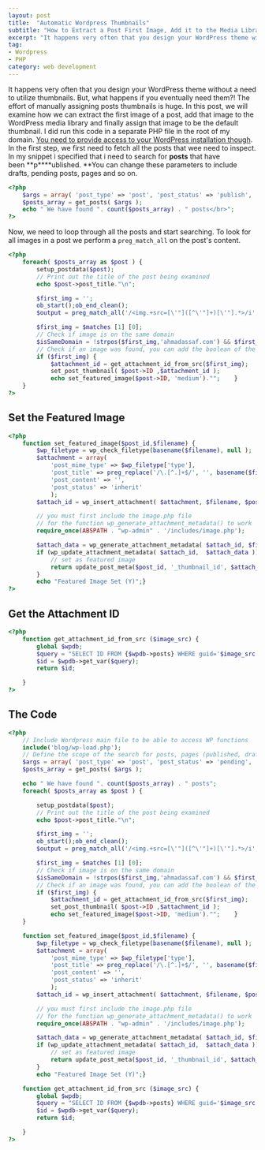 ```yaml
---
layout: post
title:  "Automatic Wordpress Thumbnails"
subtitle: "How to Extract a Post First Image, Add it to the Media Library and Assign it as a Post Thumbnail in WordPress ?"
excerpt: "It happens very often that you design your WordPress theme without a need to utilise thumbnails. But, what happens if you eventually need them?! The effort of manually assigning posts thumbnails is huge. In this post, we will examine how we can extract the first image of a post, add that image to the WordPress media library and finally assign that image to be the default thumbnail"
tag:
- Wordpress
- PHP
category: web development
---
```


It happens very often that you design your WordPress theme without a need to utilize thumbnails. But, what happens if you eventually need them?! The effort of manually assigning posts thumbnails is huge. In this post, we will examine how we can extract the first image of a post, add that image to the WordPress media library and finally assign that image to be the default thumbnail. I did run this code in a separate PHP file in the root of my domain. [You need to provide access to your WordPress installation though](http://wordpress.stackexchange.com/questions/47049/what-is-the-correct-way-to-use-wordpress-functions-outside-wordpress-files). In the first step, we first need to fetch all the posts that wee need to inspect. In my snippet i specified that i need to search for **posts** that have been **p****ublished. **You can change these parameters to include drafts, pending posts, pages and so on.

```php
<?php
    $args = array( 'post_type' => 'post', 'post_status' => 'publish', 'posts_per_page' => -1);
    $posts_array = get_posts( $args );
    echo " We have found ". count($posts_array) . " posts</br>";
?>
```

Now, we need to loop through all the posts and start searching. To look for all images in a post we perform a `preg_match_all` on the post's content.

```php
<?php
    foreach( $posts_array as $post ) {
        setup_postdata($post);
        // Print out the title of the post being examined
        echo $post->post_title."\n";

        $first_img = '';
        ob_start();ob_end_clean();
        $output = preg_match_all('/<img.+src=[\'"]([^\'"]+)[\'"].*>/i', $post->post_content, $matches);

        $first_img = $matches [1] [0];
        // Check if image is on the same domain
        $isSameDomain = !strpos($first_img,'ahmadassaf.com') && $first_img);
        // Check if an image was found, you can add the boolean of the first domain && $isSameDomain
        if ($first_img) {
            $attachment_id = get_attachment_id_from_src($first_img);
            set_post_thumbnail( $post->ID ,$attachment_id );
            echo set_featured_image($post->ID, 'medium')."";    }
    }
?>
```

## Set the Featured Image

```php
<?php
    function set_featured_image($post_id,$filename) {
        $wp_filetype = wp_check_filetype(basename($filename), null );
        $attachment = array(
            'post_mime_type' => $wp_filetype['type'],
            'post_title' => preg_replace('/\.[^.]+$/', '', basename($filename)),
            'post_content' => '',
            'post_status' => 'inherit'
            );
        $attach_id = wp_insert_attachment( $attachment, $filename, $post_id );

        // you must first include the image.php file
        // for the function wp_generate_attachment_metadata() to work
        require_once(ABSPATH . "wp-admin" . '/includes/image.php');

        $attach_data = wp_generate_attachment_metadata( $attach_id, $filename );
        if (wp_update_attachment_metadata( $attach_id,  $attach_data )) {
            // set as featured image
            return update_post_meta($post_id, '_thumbnail_id', $attach_id);
        }
        echo "Featured Image Set (Y)";}
?>
```

## Get the Attachment ID

```php
<?php
    function get_attachment_id_from_src ($image_src) {
        global $wpdb;
        $query = "SELECT ID FROM {$wpdb->posts} WHERE guid='$image_src'";
        $id = $wpdb->get_var($query);
        return $id;

    }
?>
```

## The Code

```php
<?php
    // Include Wordpress main file to be able to access WP functions
    include('blog/wp-load.php');
    // Define the scope of the search for posts, pages (published, drafts ... )
    $args = array( 'post_type' => 'post', 'post_status' => 'pending', 'posts_per_page' => -1);
    $posts_array = get_posts( $args );

    echo " We have found ". count($posts_array) . " posts";
    foreach( $posts_array as $post ) {

        setup_postdata($post);
        // Print out the title of the post being examined
        echo $post->post_title."\n";

        $first_img = '';
        ob_start();ob_end_clean();
        $output = preg_match_all('/<img.+src=[\'"]([^\'"]+)[\'"].*>/i', $post->post_content, $matches);

        $first_img = $matches [1] [0];
        // Check if image is on the same domain
        $isSameDomain = !strpos($first_img,'ahmadassaf.com') && $first_img);
        // Check if an image was found, you can add the boolean of the first domain && $isSameDomain
        if ($first_img) {
            $attachment_id = get_attachment_id_from_src($first_img);
            set_post_thumbnail( $post->ID ,$attachment_id );
            echo set_featured_image($post->ID, 'medium')."";    }
    }

    function set_featured_image($post_id,$filename) {
        $wp_filetype = wp_check_filetype(basename($filename), null );
        $attachment = array(
            'post_mime_type' => $wp_filetype['type'],
            'post_title' => preg_replace('/\.[^.]+$/', '', basename($filename)),
            'post_content' => '',
            'post_status' => 'inherit'
            );
        $attach_id = wp_insert_attachment( $attachment, $filename, $post_id );

        // you must first include the image.php file
        // for the function wp_generate_attachment_metadata() to work
        require_once(ABSPATH . "wp-admin" . '/includes/image.php');

        $attach_data = wp_generate_attachment_metadata( $attach_id, $filename );
        if (wp_update_attachment_metadata( $attach_id,  $attach_data )) {
            // set as featured image
            return update_post_meta($post_id, '_thumbnail_id', $attach_id);
        }
        echo "Featured Image Set (Y)";}

    function get_attachment_id_from_src ($image_src) {
        global $wpdb;
        $query = "SELECT ID FROM {$wpdb->posts} WHERE guid='$image_src'";
        $id = $wpdb->get_var($query);
        return $id;

    }
?>
```